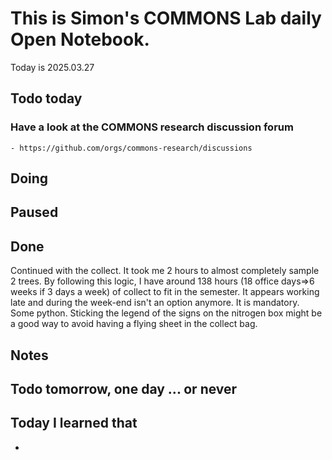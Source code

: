 

# This is Simon's COMMONS Lab daily Open Notebook.

Today is 2025.03.27

## Todo today

### Have a look at the COMMONS research discussion forum
    - https://github.com/orgs/commons-research/discussions


###
###

## Doing

## Paused

## Done
Continued with the collect. It took me 2 hours to almost completely sample 2 trees. By following this logic, I have around 138 hours (18 office days=>6 weeks if 3 days a week) of collect to fit in the semester.
It appears working late and during the week-end isn't an option anymore. 
It is mandatory.
Some python.
Sticking the legend of the signs on the nitrogen box might be a good way to avoid having a flying sheet in the collect bag.

## Notes

## Todo tomorrow, one day ... or never 


###
###


## Today I learned that

- 